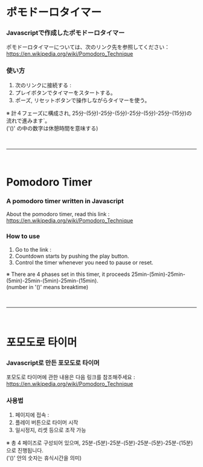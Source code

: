 
# ポモドーロタイマー
### Javascriptで作成したポモドーロタイマー
ポモドーロタイマーについては、次のリンク先を参照してください：https://en.wikipedia.org/wiki/Pomodoro_Technique

### 使い方
1. 次のリンクに接続する : 
2. プレイボタンでタイマーをスタートする。
3. ポーズ, リセットボタンで操作しながらタイマーを使う。

※ 計４フェーズに構成され, 25分-(5分)-25分-(5分)-25分-(5分)-25分-(15分)の流れで進みます`。<br />
('()' の中の数字は休憩時間を意味する)

<br />
<hr/>
<br />

# Pomodoro Timer
### A pomodoro timer written in Javascript 
About the pomodoro timer, read this link : https://en.wikipedia.org/wiki/Pomodoro_Technique

### How to use
1. Go to the link : 
2. Countdown starts by pushing the play button.
3. Control the timer whenever you need to pause or reset.

※ There are 4 phases set in this timer, it proceeds 25min-(5min)-25min-(5min)-25min-(5min)-25min-(15min). <br />
(number in '()' means breaktime)

<br />
<hr/>
<br />

# 포모도로 타이머
### Javascript로 만든 포모도로 타이머
포모도로 타이머에 관한 내용은 다음 링크를 참조해주세요 : https://en.wikipedia.org/wiki/Pomodoro_Technique

### 사용법
1. 페이지에 접속 : 
2. 플레이 버튼으로 타이머 시작
3. 일시정지, 리셋 등으로 조작 가능

※ 총 4 페이즈로 구성되어 있으며, 25분-(5분)-25분-(5분)-25분-(5분)-25분-(15분)으로 진행됩니다. <br />
('()' 안의 숫자는 휴식시간을 의미)
<br />
